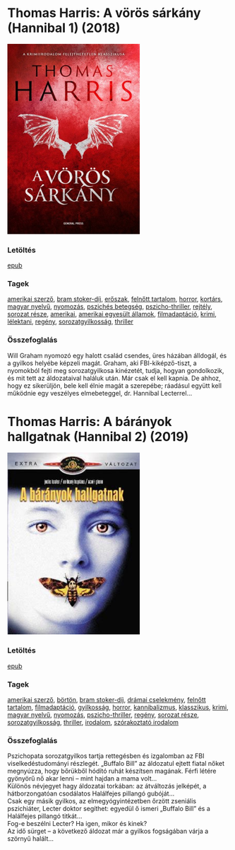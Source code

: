 # <a name="id_1031">Thomas Harris: A vörös sárkány (Hannibal 1) (2018)</a>
<img src="https://github.com/BercziSandor/calibre_lib/raw/main/libs/main/Thomas%20Harris/A%20voros%20sarkany%20%281031%29/cover.jpg" alt="cover" width="300"/>

### Letöltés
[epub](https://github.com/BercziSandor/calibre_lib/raw/main/libs/main/Thomas%20Harris/A%20voros%20sarkany%20%281031%29/A%20voros%20sarkany%20-%20Thomas%20Harris.epub)

### Tagek
[amerikai szerző](https://github.com/berczisandor/calibre_lib/libs/main/blob/main/_tags/amerikai%20szerz%c5%91.md), [bram stoker-díj](https://github.com/berczisandor/calibre_lib/libs/main/blob/main/_tags/bram%20stoker-d%c3%adj.md), [erőszak](https://github.com/berczisandor/calibre_lib/libs/main/blob/main/_tags/er%c5%91szak.md), [felnőtt tartalom](https://github.com/berczisandor/calibre_lib/libs/main/blob/main/_tags/feln%c5%91tt%20tartalom.md), [horror](https://github.com/berczisandor/calibre_lib/libs/main/blob/main/_tags/horror.md), [kortárs](https://github.com/berczisandor/calibre_lib/libs/main/blob/main/_tags/kort%c3%a1rs.md), [magyar nyelvű](https://github.com/berczisandor/calibre_lib/libs/main/blob/main/_tags/magyar%20nyelv%c5%b1.md), [nyomozás](https://github.com/berczisandor/calibre_lib/libs/main/blob/main/_tags/nyomoz%c3%a1s.md), [pszichés betegség](https://github.com/berczisandor/calibre_lib/libs/main/blob/main/_tags/pszich%c3%a9s%20betegs%c3%a9g.md), [pszicho-thriller](https://github.com/berczisandor/calibre_lib/libs/main/blob/main/_tags/pszicho-thriller.md), [rejtély](https://github.com/berczisandor/calibre_lib/libs/main/blob/main/_tags/rejt%c3%a9ly.md), [sorozat része](https://github.com/berczisandor/calibre_lib/libs/main/blob/main/_tags/sorozat%20r%c3%a9sze.md), [amerikai](https://github.com/berczisandor/calibre_lib/libs/main/blob/main/_tags/amerikai.md), [amerikai egyesült államok](https://github.com/berczisandor/calibre_lib/libs/main/blob/main/_tags/amerikai%20egyes%c3%bclt%20%c3%81llamok.md), [filmadaptáció](https://github.com/berczisandor/calibre_lib/libs/main/blob/main/_tags/filmadapt%c3%a1ci%c3%b3.md), [krimi](https://github.com/berczisandor/calibre_lib/libs/main/blob/main/_tags/krimi.md), [lélektani](https://github.com/berczisandor/calibre_lib/libs/main/blob/main/_tags/l%c3%a9lektani.md), [regény](https://github.com/berczisandor/calibre_lib/libs/main/blob/main/_tags/reg%c3%a9ny.md), [sorozatgyilkosság](https://github.com/berczisandor/calibre_lib/libs/main/blob/main/_tags/sorozatgyilkoss%c3%a1g.md), [thriller](https://github.com/berczisandor/calibre_lib/libs/main/blob/main/_tags/thriller.md)

### Összefoglalás
<div>
<p>Will Graham nyomozó egy halott család csendes, üres házában álldogál, és a gyilkos helyébe képzeli magát. Graham, aki FBI-kiképző-tiszt, a nyomokból fejti meg sorozatgyilkosa kinézetét, tudja, hogyan gondolkozik, és mit tett az áldozataival haláluk után. Már csak el kell kapnia. De ahhoz, hogy ez sikerüljön, bele kell élnie magát a szerepébe; ráadásul együtt kell működnie egy veszélyes elmebeteggel, dr. Hannibal Lecterrel…</p></div>


# <a name="id_1032">Thomas Harris: A bárányok hallgatnak (Hannibal 2) (2019)</a>
<img src="https://github.com/BercziSandor/calibre_lib/raw/main/libs/main/Thomas%20Harris/A%20baranyok%20hallgatnak%20%281032%29/cover.jpg" alt="cover" width="300"/>

### Letöltés
[epub](https://github.com/BercziSandor/calibre_lib/raw/main/libs/main/Thomas%20Harris/A%20baranyok%20hallgatnak%20%281032%29/A%20baranyok%20hallgatnak%20-%20Thomas%20Harris.epub)

### Tagek
[amerikai szerző](https://github.com/berczisandor/calibre_lib/libs/main/blob/main/_tags/amerikai%20szerz%c5%91.md), [börtön](https://github.com/berczisandor/calibre_lib/libs/main/blob/main/_tags/b%c3%b6rt%c3%b6n.md), [bram stoker-díj](https://github.com/berczisandor/calibre_lib/libs/main/blob/main/_tags/bram%20stoker-d%c3%adj.md), [drámai cselekmény](https://github.com/berczisandor/calibre_lib/libs/main/blob/main/_tags/dr%c3%a1mai%20cselekm%c3%a9ny.md), [felnőtt tartalom](https://github.com/berczisandor/calibre_lib/libs/main/blob/main/_tags/feln%c5%91tt%20tartalom.md), [filmadaptáció](https://github.com/berczisandor/calibre_lib/libs/main/blob/main/_tags/filmadapt%c3%a1ci%c3%b3.md), [gyilkosság](https://github.com/berczisandor/calibre_lib/libs/main/blob/main/_tags/gyilkoss%c3%a1g.md), [horror](https://github.com/berczisandor/calibre_lib/libs/main/blob/main/_tags/horror.md), [kannibalizmus](https://github.com/berczisandor/calibre_lib/libs/main/blob/main/_tags/kannibalizmus.md), [klasszikus](https://github.com/berczisandor/calibre_lib/libs/main/blob/main/_tags/klasszikus.md), [krimi](https://github.com/berczisandor/calibre_lib/libs/main/blob/main/_tags/krimi.md), [magyar nyelvű](https://github.com/berczisandor/calibre_lib/libs/main/blob/main/_tags/magyar%20nyelv%c5%b1.md), [nyomozás](https://github.com/berczisandor/calibre_lib/libs/main/blob/main/_tags/nyomoz%c3%a1s.md), [pszicho-thriller](https://github.com/berczisandor/calibre_lib/libs/main/blob/main/_tags/pszicho-thriller.md), [regény](https://github.com/berczisandor/calibre_lib/libs/main/blob/main/_tags/reg%c3%a9ny.md), [sorozat része](https://github.com/berczisandor/calibre_lib/libs/main/blob/main/_tags/sorozat%20r%c3%a9sze.md), [sorozatgyilkosság](https://github.com/berczisandor/calibre_lib/libs/main/blob/main/_tags/sorozatgyilkoss%c3%a1g.md), [thriller](https://github.com/berczisandor/calibre_lib/libs/main/blob/main/_tags/thriller.md), [irodalom](https://github.com/berczisandor/calibre_lib/libs/main/blob/main/_tags/irodalom.md), [szórakoztató irodalom](https://github.com/berczisandor/calibre_lib/libs/main/blob/main/_tags/sz%c3%b3rakoztat%c3%b3%20irodalom.md)

### Összefoglalás
<div>
<p>Pszichopata sorozatgyilkos tartja rettegésben és izgalomban az FBI viselkedéstudományi részlegét. „Buffalo Bill” az áldozatul ejtett fiatal nőket megnyúzza, hogy bőrükből hódító ruhát készítsen magának. Férfi létére gyönyörű nő akar lenni – mint hajdan a mama volt…<br>Különös névjegyet hagy áldozatai torkában: az átváltozás jelképét, a hátborzongatóan csodálatos Halálfejes pillangó gubóját…<br>Csak egy másik gyilkos, az elmegyógyintézetben őrzött zseniális pszichiáter, Lecter doktor segíthet: egyedül ő ismeri „Buffalo Bill” és a Halálfejes pillangó titkát…<br>Fog-e beszélni Lecter? Ha igen, mikor és kinek?<br>Az idő sürget – a következő áldozat már a gyilkos fogságában várja a szörnyű halált…</p></div>


